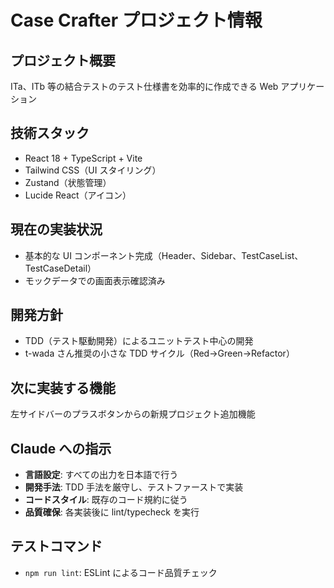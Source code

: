 # Case Crafter プロジェクト情報

## プロジェクト概要

ITa、ITb 等の結合テストのテスト仕様書を効率的に作成できる Web アプリケーション

## 技術スタック

- React 18 + TypeScript + Vite
- Tailwind CSS（UI スタイリング）
- Zustand（状態管理）
- Lucide React（アイコン）

## 現在の実装状況

- 基本的な UI コンポーネント完成（Header、Sidebar、TestCaseList、TestCaseDetail）
- モックデータでの画面表示確認済み

## 開発方針

- TDD（テスト駆動開発）によるユニットテスト中心の開発
- t-wada さん推奨の小さな TDD サイクル（Red→Green→Refactor）

## 次に実装する機能

左サイドバーのプラスボタンからの新規プロジェクト追加機能

## Claude への指示

- **言語設定**: すべての出力を日本語で行う
- **開発手法**: TDD 手法を厳守し、テストファーストで実装
- **コードスタイル**: 既存のコード規約に従う
- **品質確保**: 各実装後に lint/typecheck を実行

## テストコマンド

- `npm run lint`: ESLint によるコード品質チェック

